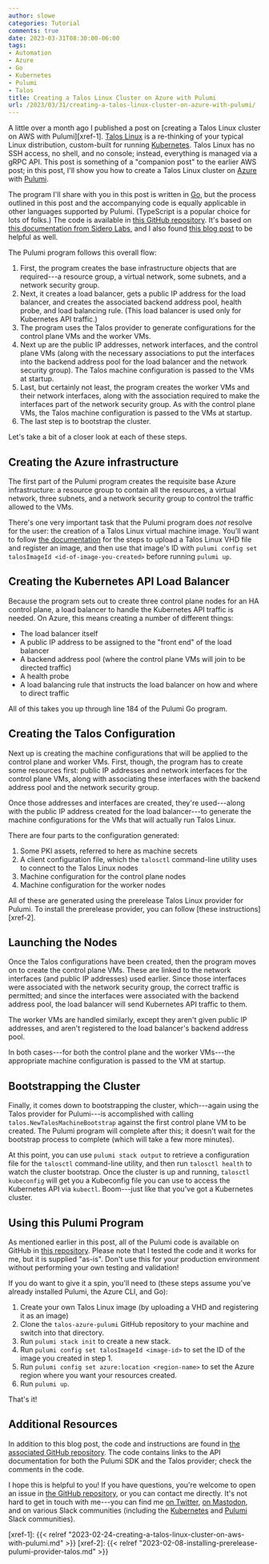 ```yaml
---
author: slowe
categories: Tutorial
comments: true
date: 2023-03-31T08:30:00-06:00
tags:
- Automation
- Azure
- Go
- Kubernetes
- Pulumi
- Talos
title: Creating a Talos Linux Cluster on Azure with Pulumi
url: /2023/03/31/creating-a-talos-linux-cluster-on-azure-with-pulumi/
---
```


A little over a month ago I published a post on [creating a Talos Linux cluster on AWS with Pulumi][xref-1]. [Talos Linux][link-1] is a re-thinking of your typical Linux distribution, custom-built for running [Kubernetes][link-3]. Talos Linux has no SSH access, no shell, and no console; instead, everything is managed via a gRPC API. This post is something of a "companion post" to the earlier AWS post; in this post, I'll show you how to create a Talos Linux cluster on [Azure][link-8] with [Pulumi][link-2].<!--more-->

The program I'll share with you in this post is written in [Go][link-4], but the process outlined in this post and the accompanying code is equally applicable in other languages supported by Pulumi. (TypeScript is a popular choice for lots of folks.) The code is available in [this GitHub repository][link-6]. It's based on [this documentation from Sidero Labs][link-5], and I also found [this blog post][link-7] to be helpful as well.

The Pulumi program follows this overall flow:

1. First, the program creates the base infrastructure objects that are required---a resource group, a virtual network, some subnets, and a network security group.
2. Next, it creates a load balancer, gets a public IP address for the load balancer, and creates the associated backend address pool, health probe, and load balancing rule. (This load balancer is used only for Kubernetes API traffic.)
3. The program uses the Talos provider to generate configurations for the control plane VMs and the worker VMs.
4. Next up are the public IP addresses, network interfaces, and the control plane VMs (along with the necessary associations to put the interfaces into the backend address pool for the load balancer and the network security group). The Talos machine configuration is passed to the VMs at startup.
5. Last, but certainly not least, the program creates the worker VMs and their network interfaces, along with the association required to make the interfaces part of the network security group. As with the control plane VMs, the Talos machine configuration is passed to the VMs at startup.
6. The last step is to bootstrap the cluster.

Let's take a bit of a closer look at each of these steps.

## Creating the Azure infrastructure

The first part of the Pulumi program creates the requisite base Azure infrastructure: a resource group to contain all the resources, a virtual network, three subnets, and a network security group to control the traffic allowed to the VMs.

There's one very important task that the Pulumi program does _not_ resolve for the user: the creation of a Talos Linux virtual machine image. You'll want to follow [the documentation][link-5] for the steps to upload a Talos Linux VHD file and register an image, and then use that image's ID with `pulumi config set talosImageId <id-of-image-you-created>` before running `pulumi up`.

## Creating the Kubernetes API Load Balancer

Because the program sets out to create three control plane nodes for an HA control plane, a load balancer to handle the Kubernetes API traffic is needed. On Azure, this means creating a number of different things:

* The load balancer itself
* A public IP address to be assigned to the "front end" of the load balancer
* A backend address pool (where the control plane VMs will join to be directed traffic)
* A health probe
* A load balancing rule that instructs the load balancer on how and where to direct traffic

All of this takes you up through line 184 of the Pulumi Go program.

## Creating the Talos Configuration

Next up is creating the machine configurations that will be applied to the control plane and worker VMs. First, though, the program has to create some resources first: public IP addresses and network interfaces for the control plane VMs, along with associating these interfaces with the backend address pool and the network security group.

Once those addresses and interfaces are created, they're used---along with the public IP address created for the load balancer---to generate the machine configurations for the VMs that will actually run Talos Linux.

There are four parts to the configuration generated:

1. Some PKI assets, referred to here as machine secrets
2. A client configuration file, which the `talosctl` command-line utility uses to connect to the Talos Linux nodes
3. Machine configuration for the control plane nodes
4. Machine configuration for the worker nodes

All of these are generated using the prerelease Talos Linux provider for Pulumi. To install the prerelease provider, you can follow [these instructions][xref-2].

## Launching the Nodes

Once the Talos configurations have been created, then the program moves on to create the control plane VMs. These are linked to the network interfaces (and public IP addresses) used earlier. Since those interfaces were associated with the network security group, the correct traffic is permitted; and since the interfaces were associated with the backend address pool, the load balancer will send Kubernetes API traffic to them.

The worker VMs are handled similarly, except they aren't given public IP addresses, and aren't registered to the load balancer's backend address pool.

In both cases---for both the control plane and the worker VMs---the appropriate machine configuration is passed to the VM at startup.

## Bootstrapping the Cluster

Finally, it comes down to bootstrapping the cluster, which---again using the Talos provider for Pulumi---is accomplished with calling `talos.NewTalosMachineBootstrap` against the first control plane VM to be created. The Pulumi program will complete after this; it doesn't wait for the bootstrap process to complete (which will take a few more minutes).

At this point, you can use `pulumi stack output` to retrieve a configuration file for the `talosctl` command-line utility, and then run `talosctl health` to watch the cluster bootstrap. Once the cluster is up and running, `talosctl kubeconfig` will get you a Kubeconfig file you can use to access the Kubernetes API via `kubectl`. Boom---just like that you've got a Kubernetes cluster.

## Using this Pulumi Program

As mentioned earlier in this post, all of the Pulumi code is available on GitHub in [this repository][link-6]. Please note that I tested the code and it works for me, but it is supplied "as-is". Don't use this for your production environment without performing your own testing and validation!

If you do want to give it a spin, you'll need to (these steps assume you've already installed Pulumi, the Azure CLI, and Go):

1. Create your own Talos Linux image (by uploading a VHD and registering it as an image)
2. Clone the `talos-azure-pulumi` GitHub repository to your machine and switch into that directory.
3. Run `pulumi stack init` to create a new stack.
4. Run `pulumi config set talosImageId <image-id>` to set the ID of the image you created in step 1.
5. Run `pulumi config set azure:location <region-name>` to set the Azure region where you want your resources created.
6. Run `pulumi up`.

That's it!

## Additional Resources

In addition to this blog post, the code and instructions are found in [the associated GitHub repository][link-6]. The code contains links to the API documentation for both the Pulumi SDK and the Talos provider; check the comments in the code.

I hope this is helpful to you! If you have questions, you're welcome to open an issue in [the GitHub repository][link-6], or you can contact me directly. It's not hard to get in touch with me---you can find me [on Twitter][link-96], [on Mastodon][link-97], and on various Slack communities (including the [Kubernetes][link-98] and [Pulumi][link-99] Slack communities).

[link-1]: https://www.talos.dev
[link-2]: https://www.pulumi.com
[link-3]: https://kubernetes.io
[link-4]: https://go.dev
[link-5]: https://www.talos.dev/v1.3/talos-guides/install/cloud-platforms/azure
[link-6]: https://github.com/scottslowe/talos-azure-pulumi
[link-7]: https://blog.nillsf.com/index.php/2021/10/29/setting-up-kubernetes-on-azure-using-kubeadm/
[link-8]: https://azure.microsoft.com/en-us/
[link-96]: https://twitter.com/scott_lowe
[link-97]: https://fosstodon.org/@scottslowe
[link-98]: https://kubernetes.slack.com
[link-99]: https://slack.pulumi.com
[xref-1]: {{< relref "2023-02-24-creating-a-talos-linux-cluster-on-aws-with-pulumi.md" >}}
[xref-2]: {{< relref "2023-02-08-installing-prerelease-pulumi-provider-talos.md" >}}
